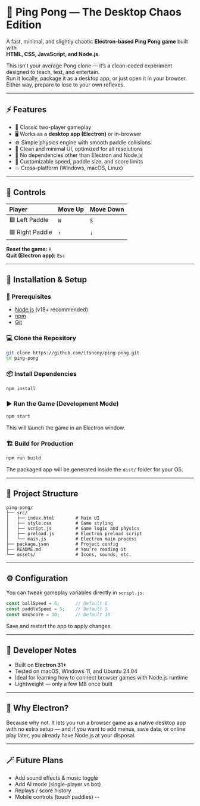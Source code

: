 
# 🏓 Ping Pong — The Desktop Chaos Edition

A fast, minimal, and slightly chaotic **Electron-based Ping Pong game** built with  
**HTML, CSS, JavaScript, and Node.js**.

This isn’t your average Pong clone — it’s a clean-coded experiment designed to teach, test, and entertain.  
Run it locally, package it as a desktop app, or just open it in your browser. Either way, prepare to lose to your own reflexes.

---

## ⚡ Features
- 🧱 Classic two-player gameplay
- 🖥️ Works as a **desktop app (Electron)** or in-browser
- ⚙️ Simple physics engine with smooth paddle collisions
- 🎨 Clean and minimal UI, optimized for all resolutions
- 💾 No dependencies other than Electron and Node.js
- 🧩 Customizable speed, paddle size, and score limits
- 💥 Cross-platform (Windows, macOS, Linux)

---

## 🧠 Controls

| Player | Move Up | Move Down |
|:-------|:--------|:----------|
| 🟦 Left Paddle | `W` | `S` |
| 🟥 Right Paddle | `↑` | `↓` |

**Reset the game:** `R`  
**Quit (Electron app):** `Esc`

---

## 🚀 Installation & Setup

### 🔧 Prerequisites
- [Node.js](https://nodejs.org/) (v18+ recommended)
- [npm](https://www.npmjs.com/)
- [Git](https://git-scm.com/)

### 💻 Clone the Repository
```bash
git clone https://github.com/itsnony/ping-pong.git
cd ping-pong
````

### 📦 Install Dependencies

```bash
npm install
```

### ▶️ Run the Game (Development Mode)

```bash
npm start
```

This will launch the game in an Electron window.

### 🏗️ Build for Production

```bash
npm run build
```

The packaged app will be generated inside the `dist/` folder for your OS.

---

## 🧩 Project Structure

```
ping-pong/
├── src/
│   ├── index.html        # Main UI
│   ├── style.css         # Game styling
│   ├── script.js         # Game logic and physics
│   ├── preload.js        # Electron preload script
│   └── main.js           # Electron main process
├── package.json          # Project config
├── README.md             # You’re reading it
└── assets/               # Icons, sounds, etc.
```

---

## ⚙️ Configuration

You can tweak gameplay variables directly in `script.js`:

```js
const ballSpeed = 6;      // Default 6
const paddleSpeed = 5;    // Default 5
const maxScore = 10;      // Default 10
```

Save and restart the app to apply changes.

---

## 🧪 Developer Notes

* Built on **Electron 31+**
* Tested on macOS, Windows 11, and Ubuntu 24.04
* Ideal for learning how to connect browser games with Node.js runtime
* Lightweight — only a few MB once built

---

## 🧠 Why Electron?

Because why not.
It lets you run a browser game as a native desktop app with no extra setup —
and if you want to add menus, save data, or online play later, you already have Node.js at your disposal.

---

## 🪄 Future Plans

* Add sound effects & music toggle
* Add AI mode (single-player vs bot)
* Replays / score history
* Mobile controls (touch paddles)
--

